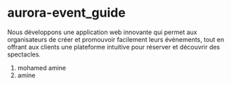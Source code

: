 # aurora-event_guide
Nous développons une application web innovante qui permet aux organisateurs de créer et promouvoir facilement leurs événements, tout en offrant aux clients une plateforme intuitive pour réserver et découvrir des spectacles.
1. mohamed amine
2. amine
